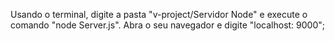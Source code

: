 Usando o terminal, digite a pasta "v-project/Servidor Node" e execute o comando "node Server.js".
Abra o seu navegador e digite "localhost: 9000";



